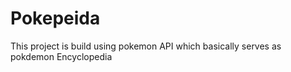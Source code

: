 # Pokepeida
This project is build using pokemon API which basically serves as pokdemon Encyclopedia
